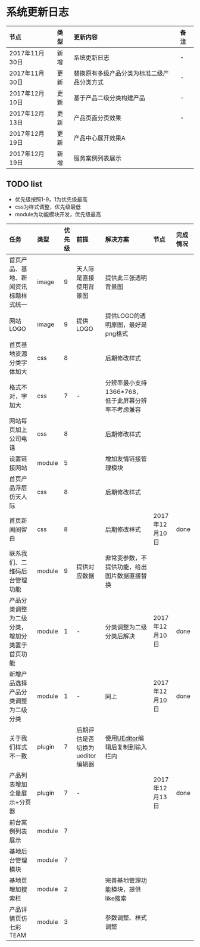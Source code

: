 
# 系统更新日志

|节点|类型|更新内容|备注|
|:---|:---|:---|:---|
|2017年11月30日|新增|系统更新日志|-|
|2017年11月30日|更新|替换原有多级产品分类为标准二级产品分类方式|-|
|2017年12月10日|更新|基于产品二级分类构建产品|-|
|2017年12月13日|更新|产品页面分页效果|-|
|2017年12月19日|更新|产品中心展开效果A|
|2017年12月19日|新增|服务案例列表展示|


## TODO list
- 优先级按照1-9，1为优先级最高
- css为样式调整，优先级最低
- module为功能模块开发，优先级最高

|任务|类型|优先级|前提|解决方案|节点|完成情况|
|:---|:---|:---|:---|:---|:---|:---|
|首页产品、基地、新闻资讯标题样式统一|image|9|天人际是直接使用背景图|提供此三张透明背景图|||
|网站LOGO|image|9|提供LOGO|提供LOGO的透明原图，最好是png格式|||
|首页基地资源分类字体加大|css|8||后期修改样式|||
|格式不对，字加大|css|7|-|分辨率最小支持1366*768，低于此屏幕分辨率不考虑兼容|||
|网站每页加上公司电话|css|8||后期修改样式|||
|设置链接网站|module|5||增加友情链接管理模块|||
|首页产品浮层仿天人际|css|8||后期修改样式|||
|首页新闻间留白|css|8||后期修改样式|2017年12月10日|done|
|联系我们、二维码后台管理功能|module|9|提供对应数据|非常变参数，不提供功能，给出图片数据直接替换|||
|产品分类调整为二级分类，增加分类置于首页功能|module|1|-|分类调整为二级分类后解决|2017年12月10日|done|
|新增产品选择产品分类调整为二级分类|module|1|-|同上|2017年12月10日|done|
|关于我们样式不一致|plugin|7|后期评估是否切换为ueditor编辑器|使用[UEditor](http://ueditor.baidu.com/website/umeditor.html)编辑后复制到输入栏内|||
|产品列表增加全量展示+分页器|plugin|7|-||2017年12月13日|done|
|前台案例列表展示|module|7|
|基地后台管理模块|module|7|
|基地页增加搜索栏|module|2||完善基地管理功能模块，提供like搜索||||
|产品详情页仿七彩TEAM|module|3||参数调整、样式调整||||